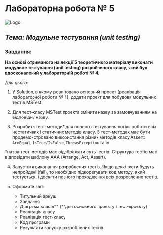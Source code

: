 # Лабораторна робота № 5
![Logo](https://github/com/HordiiHavrylenko/Lab_5/blob/master/logo.jpg)
## *Тема: Модульне тестування (unit testing)*

### Завдання:

**На основі отриманого на лекції 5 теоретичного матеріалу виконати модульне тестування (unit testing) розробленого класу, який був вдосконалений у лабораторній роботі № 4.**

*Для цього:*

1. У Solution, в якому реалізовано основний проєкт (реалізація лабораторної роботи № 4), додати проєкт для побудови модульних тестів MSTest.

2. Для тест-класу MSTest проєкта змінити назву за замовчуванням на відповідну назву.

3. Розробити тест-методи* для повного тестування логіки роботи всіх нестатичних і статичних методів класу. В тест-методах має бути продемонстровано використання різних методів класу Assert: `AreEqual`, `IsTrue/IsFalse`, `ThrowsException` та ін.

*назва тест-методів має відображати суть тестів. Структура тестів має відповідати шаблону ААА (Arrange, Act, Assert).

4. Запустити виконання розроблених тестів. Якщо деякі тести будуть непройдені (fail), то необхідно підкорегувати код методу, який тестується, і досягти повного проходження всіх розроблених тестів.

5. Оформити звіт:

   - Титульний аркуш
   - Завдання
   - Діаграма класів** (**для основного проєкту і тест-проєкту)
   - Реалізація класу
   - Реалізація тест-класу
   - Код програми
   - Результати запуску розроблених тестів
